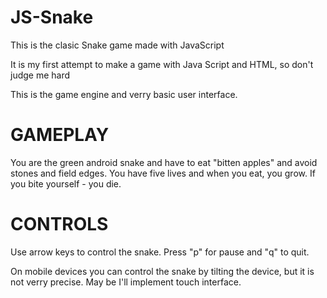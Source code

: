 JS-Snake
========

This is the clasic Snake game made with JavaScript

It is my first attempt to make a game with Java Script and HTML, so don't judge me hard

This is the game engine and verry basic user interface. 

GAMEPLAY
=======

You are the green android snake and have to eat "bitten apples" and avoid stones and field edges. You have five lives and when you eat, you grow. If you bite yourself - you die.


CONTROLS
========

Use arrow keys to control the snake.
Press "p" for pause and "q" to quit.

On mobile devices you can control the snake by tilting the device, but it is not verry precise. May be I'll implement touch interface.
